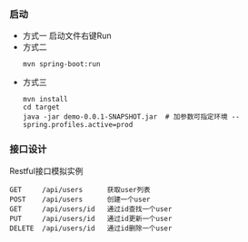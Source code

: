 ### 启动

- 方式一
    启动文件右键Run
- 方式二 
    ```
    mvn spring-boot:run
    ```
- 方式三
    ```$xslt
    mvn install
    cd target
    java -jar demo-0.0.1-SNAPSHOT.jar  # 加参数可指定环境 --spring.profiles.active=prod
    ```

### 接口设计

Restful接口模拟实例
```$xslt
GET     /api/users      获取user列表
POST    /api/users      创建一个user
GET     /api/users/id   通过id查找一个user
PUT     /api/users/id   通过id更新一个user
DELETE  /api/users/id   通过id删除一个user
```

